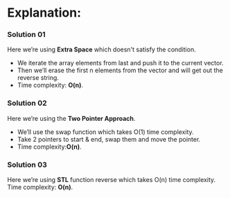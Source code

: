 # Explanation:
### Solution 01
Here we’re using **Extra Space** which doesn't satisfy the condition.
- We iterate the array elements from last and push it to the current vector.
- Then we’ll erase the first n elements from the vector and will get out the reverse string.
- Time complexity: **O(n)**.
### Solution 02
Here we’re using the **Two Pointer Approach**.
- We’ll use the swap function which takes O(1) time complexity.
- Take 2 pointers to start & end, swap them and move the pointer.
- Time complexity:**O(n)**.
### Solution 03
Here we’re using **STL** function reverse which takes O(n) time complexity.
Time complexity: **O(n)**.